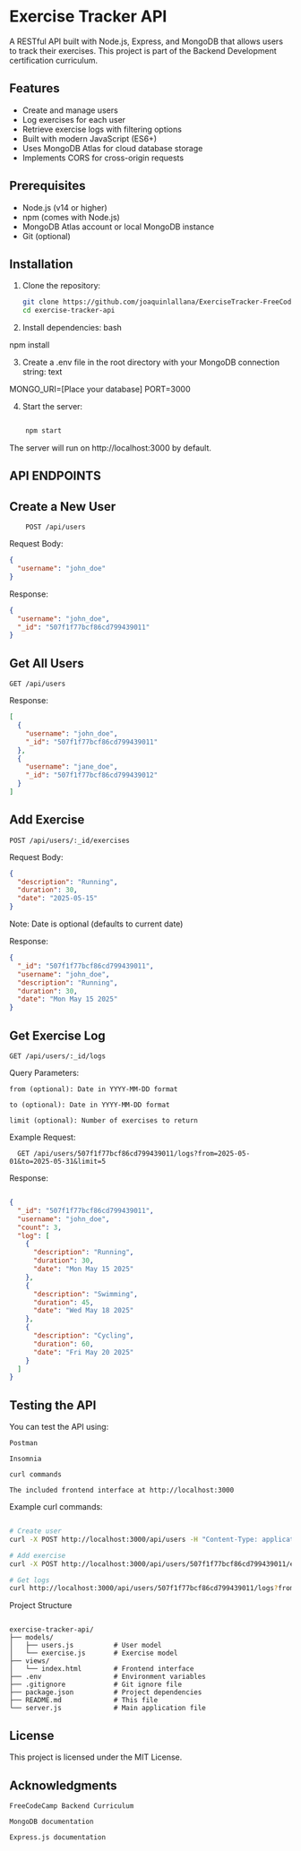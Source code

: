 # Exercise Tracker API

A RESTful API built with Node.js, Express, and MongoDB that allows users to track their exercises. This project is part of the Backend Development certification curriculum.

## Features

- Create and manage users
- Log exercises for each user
- Retrieve exercise logs with filtering options
- Built with modern JavaScript (ES6+)
- Uses MongoDB Atlas for cloud database storage
- Implements CORS for cross-origin requests

## Prerequisites

- Node.js (v14 or higher)
- npm (comes with Node.js)
- MongoDB Atlas account or local MongoDB instance
- Git (optional)

## Installation

1. Clone the repository:
   ```bash
   git clone https://github.com/joaquinlallana/ExerciseTracker-FreeCodeCampProject.git
   cd exercise-tracker-api
   
2. Install dependencies:
bash

npm install

3. Create a .env file in the root directory with your MongoDB connection string:
text

MONGO_URI=[Place your database]
PORT=3000

4. Start the server:
```bash

    npm start
```

The server will run on http://localhost:3000 by default.


API ENDPOINTS
--------------------

Create a New User
--
```text
    POST /api/users
```

Request Body:
```json
{
  "username": "john_doe"
}
```

Response:
```json
{
  "username": "john_doe",
  "_id": "507f1f77bcf86cd799439011"
}
```

Get All Users
--
```text
GET /api/users
```
Response:
```json
[
  {
    "username": "john_doe",
    "_id": "507f1f77bcf86cd799439011"
  },
  {
    "username": "jane_doe",
    "_id": "507f1f77bcf86cd799439012"
  }
]
```

Add Exercise
--
```text
POST /api/users/:_id/exercises
```

Request Body:
```json
{
  "description": "Running",
  "duration": 30,
  "date": "2025-05-15"
}
```

Note: Date is optional (defaults to current date)

Response:
```json
{
  "_id": "507f1f77bcf86cd799439011",
  "username": "john_doe",
  "description": "Running",
  "duration": 30,
  "date": "Mon May 15 2025"
}
```

Get Exercise Log
--
```text
GET /api/users/:_id/logs
```

Query Parameters:

    from (optional): Date in YYYY-MM-DD format

    to (optional): Date in YYYY-MM-DD format

    limit (optional): Number of exercises to return

Example Request:
```text
  GET /api/users/507f1f77bcf86cd799439011/logs?from=2025-05-01&to=2025-05-31&limit=5
```
Response:
```json

{
  "_id": "507f1f77bcf86cd799439011",
  "username": "john_doe",
  "count": 3,
  "log": [
    {
      "description": "Running",
      "duration": 30,
      "date": "Mon May 15 2025"
    },
    {
      "description": "Swimming",
      "duration": 45,
      "date": "Wed May 18 2025"
    },
    {
      "description": "Cycling",
      "duration": 60,
      "date": "Fri May 20 2025"
    }
  ]
}
```

Testing the API
--

You can test the API using:

    Postman

    Insomnia

    curl commands

    The included frontend interface at http://localhost:3000

Example curl commands:
```bash

# Create user
curl -X POST http://localhost:3000/api/users -H "Content-Type: application/json" -d '{"username":"test_user"}'

# Add exercise
curl -X POST http://localhost:3000/api/users/507f1f77bcf86cd799439011/exercises -H "Content-Type: application/json" -d '{"description":"Running","duration":30,"date":"2025-05-15"}'

# Get logs
curl http://localhost:3000/api/users/507f1f77bcf86cd799439011/logs?from=2025-05-01&to=2025-05-31
```
Project Structure
```text

exercise-tracker-api/
├── models/
│   ├── users.js          # User model
│   └── exercise.js       # Exercise model
├── views/
│   └── index.html        # Frontend interface
├── .env                  # Environment variables
├── .gitignore            # Git ignore file
├── package.json          # Project dependencies
├── README.md             # This file
└── server.js             # Main application file
```

License
--
This project is licensed under the MIT License.

Acknowledgments
--
    FreeCodeCamp Backend Curriculum

    MongoDB documentation

    Express.js documentation